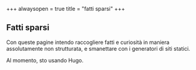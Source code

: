 +++
alwaysopen = true
title = "fatti sparsi"
+++
## Fatti sparsi

Con queste pagine intendo raccogliere fatti e curiosità in maniera assolutamente non strutturata, e smanettare con i generatori di siti statici.

Al momento, sto usando Hugo.